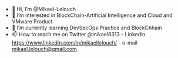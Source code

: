 - 👋 Hi, I’m @Mikael-Lelouch
- 👀 I’m interested in BlockChain-Artificial Intelligence and Cloud and VMware Product
- 🌱 I’m currently learning DevSecOps Practice and BlockChhain
- 📫 How to reach me on Twitter @mikael8313 - Linkedin https://www.linkedin.com/in/mikaellelouch/  - e-mail mikael.lelouch@gmail.com

<!---
Mikael-Lelouch/Mikael-Lelouch is a ✨ special ✨ repository because its `README.md` (this file) appears on your GitHub profile.
You can click the Preview link to take a look at your changes.
--->
